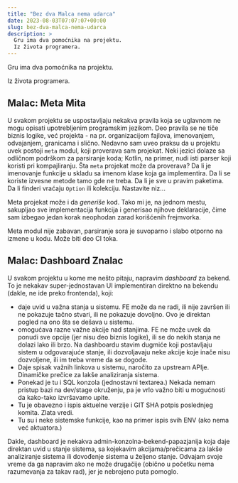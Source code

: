 ```yaml
---
title: "Bez dva Malca nema udarca"
date: 2023-08-03T07:07:07+00:00
slug: bez-dva-malca-nema-udarca
description: >
  Gru ima dva pomoćnika na projektu.
  Iz života programera.
---
```


Gru ima dva pomoćnika na projektu.

Iz života programera.

## Malac: Meta Mita

U svakom projektu se uspostavljaju nekakva pravila koja se uglavnom ne mogu opisati upotrebljenim programskim jezikom. Deo pravila se ne tiče biznis logike, već projekta - na pr. organizacijom fajlova, imenovanjem, odvajanjem, granicama i slično. Nedavno sam uveo praksu da u projektu uvek postoji `meta` modul, koji proverava sam projekat. Neki jezici dolaze sa odličnom podrškom za parsiranje koda; Kotlin, na primer, nudi isti parser koji koristi pri kompajliranju. Šta `meta` projekat može da proverava? Da li je imenovanje funkcije u skladu sa imenom klase koja ga implementira. Da li se koriste izvesne metode tamo gde ne treba. Da li je sve u pravim paketima. Da li finderi vraćaju `Option` ili kolekciju. Nastavite niz...

Meta projekat može i da _generiše_ kod. Tako mi je, na jednom mestu, sakupljao sve implementacija funkcija i generisao njihove deklaracije, čime sam izbegao jedan korak neophodan zarad korišćenih frejmvorka.

Meta modul nije zabavan, parsiranje sora je suvoparno i slabo otporno na izmene u kodu. Može biti deo CI toka.

## Malac: Dashboard Znalac

U svakom projektu u kome me nešto pitaju, napravim _dashboard_ za bekend. To je nekakav super-jednostavan UI implementiran direktno na bekendu (dakle, ne ide preko frontenda), koji:

+ daje uvid u važna stanja u sistemu. FE može da ne radi, ili nije završen ili ne pokazuje tačno stvari, ili ne pokazuje dovoljno. Ovo je direktan pogled na ono šta se dešava u sistemu.
+ omogućava razne važne akcije nad stanjima. FE ne može uvek da ponudi sve opcije (jer nisu deo biznis logike), ili se do nekih stanja ne dolazi lako ili brzo. Na dashboardu stavim dugmiće koji postavljaju sistem u odgovarajuće stanje, ili dozvoljavaju neke akcije koje inače nisu dozvoljene, ili im treba vreme da se dogode.
+ Daje spisak važnih linkova u sistemu, naročito za upstream APIje. Dinamičke prečice za lakše analiziranja sistema.
+ Ponekad je tu i SQL konzola (jednostavni textarea.) Nekada nemam pristup bazi na dev/stage okruženju, pa je vrlo važno biti u mogućnosti da kako-tako izvršavamo upite.
+ Tu je obavezno i ispis aktuelne verzije i GIT SHA potpis poslednjeg komita. Zlata vredi.
+ Tu su i neke sistemske funkcije, kao na primer ispis svih ENV (ako nema već aktuatora.)

Dakle, dashboard je nekakva admin-konzolna-bekend-papazjanija koja daje direktan uvid u stanje sistema, sa kojekavim akcijama/prečicama za lakše analiziranje sistema ili dovođenje sistema u željeno stanje. Odvajam svoje vreme da ga napravim ako ne može drugačije (obično u početku nema razumevanja za takav rad), jer je nebrojeno puta pomoglo.
